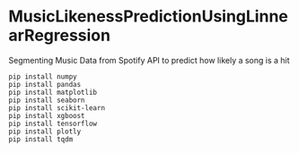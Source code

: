# MusicLikenessPredictionUsingLinnearRegression
 Segmenting Music Data from Spotify API to predict how likely a song is a hit

 ```
pip install numpy 
pip install pandas 
pip install matplotlib 
pip install seaborn 
pip install scikit-learn 
pip install xgboost 
pip install tensorflow 
pip install plotly 
pip install tqdm
```